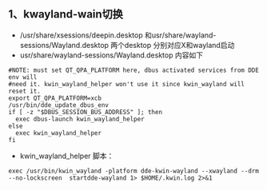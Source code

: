 ## 1、kwayland-wain切换

*  /usr/share/xsessions/deepin.desktop 和usr/share/wayland-sessions/Wayland.desktop 两个desktop 分别对应X和wayland启动
* usr/share/wayland-sessions/Wayland.desktop 内容如下
```
#NOTE: must set QT_QPA_PLATFORM here, dbus activated services from DDE env will 
#need it. kwin_wayland_helper won't use it since kwin_wayland will reset it.
export QT_QPA_PLATFORM=xcb
/usr/bin/dde_update_dbus_env
if [ -z "$DBUS_SESSION_BUS_ADDRESS" ]; then
  exec dbus-launch kwin_wayland_helper
else
  exec kwin_wayland_helper
fi

```
* kwin_wayland_helper 脚本：
```
exec /usr/bin/kwin_wayland -platform dde-kwin-wayland --xwayland --drm --no-lockscreen  startdde-wayland 1> $HOME/.kwin.log 2>&1
```
